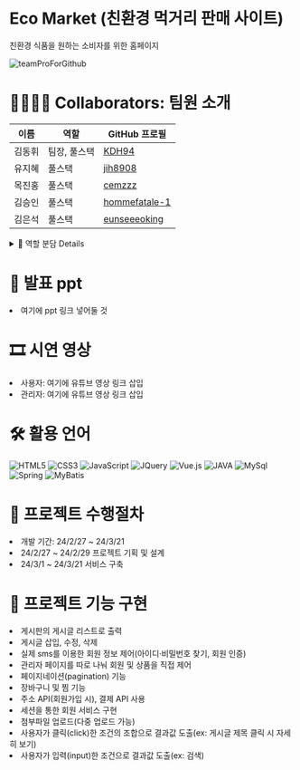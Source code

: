 # Eco Market (친환경 먹거리 판매 사이트)
친환경 식품을 원하는 소비자를 위한 홈페이지

![teamProForGithub](https://github.com/KDH94/teamProject/assets/28282851/385f6d53-75ad-4aba-a38d-c2d8cefda93e)
# 👨‍👩‍👦‍👦 Collaborators: 팀원 소개
|이름|역할|GitHub 프로필|
|------|---|---|
|김동휘|팀장, 풀스택|<a href="https://github.com/KDH94">KDH94</a>|
|유지혜|풀스택|<a href="https://github.com/jih8908">jih8908</a>|
|목진홍|풀스택|<a href="https://github.com/cemzzz">cemzzz</a>|
|김승인|풀스택|<a href="https://github.com/hommefatale-1">hommefatale-1</a>|
|김은석|풀스택|<a href="https://github.com/eunseeeoking">eunseeeoking</a>|

<details>
<summary>
  🔎 역할 분담 Details
</summary>
  <img src="https://github.com/KDH94/teamProject/assets/28282851/5f0f5ed3-968a-4489-9406-b821cec45ed2">
</details>

# 📕 발표 ppt
<li>여기에 ppt 링크 넣어둘 것</li>

# 🎞 시연 영상
<li>사용자: 여기에 유튜브 영상 링크 삽입</li>
<li>관리자: 여기에 유튜브 영상 링크 삽입</li>

# 🛠 활용 언어
![HTML5](https://img.shields.io/badge/HTML5-E34F26?style=for-the-badge&logo=html5&logoColor=white)
![CSS3](https://img.shields.io/badge/CSS3-1572B6?style=for-the-badge&logo=css3&logoColor=white)
![JavaScript](https://img.shields.io/badge/JavaScript-F7DF1E?style=for-the-badge&logo=JavaScript&logoColor=white)
![JQuery](https://img.shields.io/badge/jQuery-0769AD?style=for-the-badge&logo=jquery&logoColor=white)
![Vue.js](https://img.shields.io/badge/Vue.js-35495E?style=for-the-badge&logo=vue.js&logoColor=4FC08D)
![JAVA](https://img.shields.io/badge/Java-ED8B00?style=for-the-badge&logo=openjdk&logoColor=white)
![MySql](https://img.shields.io/badge/MySQL-00000F?style=for-the-badge&logo=mysql&logoColor=white)
![Spring](https://img.shields.io/badge/Spring-6DB33F?style=for-the-badge&logo=spring&logoColor=white)
![MyBatis](https://img.shields.io/badge/MyBatis-000000?style=for-the-badge&logo=MyBatis&logoColor=white)
 
# 📑 프로젝트 수행절차
<li>개발 기간: 24/2/27 ~ 24/3/21</li>
<li>24/2/27 ~ 24/2/29 프로젝트 기획 및 설계</li>
<li>24/3/1 ~ 24/3/21 서비스 구축</li>

# 📌 프로젝트 기능 구현
<li>게시판의 게시글 리스트로 출력</li>
<li>게시글 삽입, 수정, 삭제</li>
<li>실제 sms를 이용한 회원 정보 제어(아이디·비밀번호 찾기, 회원 인증)</li>
<li>관리자 페이지를 따로 나눠 회원 및 상품을 직접 제어</li>
<li>페이지네이션(pagination) 기능</li>
<li>장바구니 및 찜 기능</li>
<li>주소 API(회원가입 시), 결제 API 사용</li>
<li>세션을 통한 회원 서비스 구현</li>
<li>첨부파일 업로드(다중 업로드 가능)</li>
<li>사용자가 클릭(click)한 조건의 조합으로 결과값 도출(ex: 게시글 제목 클릭 시 자세히 보기)</li>
<li>사용자가 입력(input)한 조건으로 결과값 도출(ex: 검색)</li>
